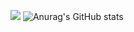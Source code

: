![](https://pbs.twimg.com/profile_banners/1373205972844433410/1705839874/1080x360)
![Anurag's GitHub stats](https://github-readme-stats.vercel.app/api?username=teramotl&show_icons=true&theme=tokyonight)

